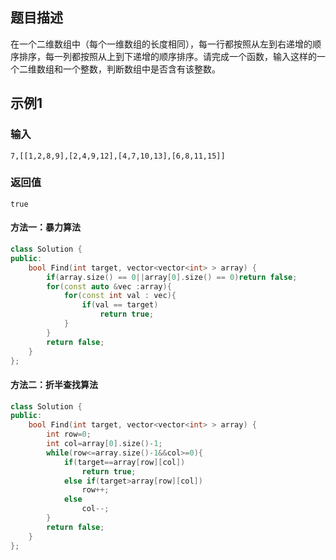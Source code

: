 ## 题目描述

在一个二维数组中（每个一维数组的长度相同），每一行都按照从左到右递增的顺序排序，每一列都按照从上到下递增的顺序排序。请完成一个函数，输入这样的一个二维数组和一个整数，判断数组中是否含有该整数。

## 示例1

### 输入

```
7,[[1,2,8,9],[2,4,9,12],[4,7,10,13],[6,8,11,15]]
```

### 返回值

```
true
```

#### 方法一：暴力算法

```c++
class Solution {
public:
    bool Find(int target, vector<vector<int> > array) {
        if(array.size() == 0||array[0].size() == 0)return false;
        for(const auto &vec :array){
            for(const int val : vec){
                if(val == target)
                    return true;
            }
        }
        return false;
    }
};
```

#### 方法二：折半查找算法

```c++
class Solution {
public:
    bool Find(int target, vector<vector<int> > array) {
        int row=0;
        int col=array[0].size()-1;
        while(row<=array.size()-1&&col>=0){
            if(target==array[row][col])
                return true;
            else if(target>array[row][col])
                row++;
            else
                col--;
        }
        return false;
    }
};

